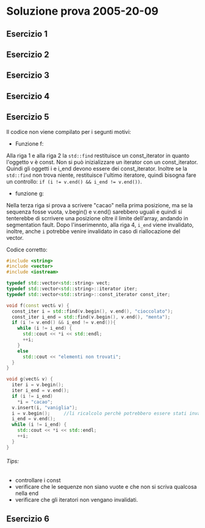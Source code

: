 # Soluzione prova 2005-20-09

## Esercizio 1

## Esercizio 2

## Esercizio 3

## Esercizio 4

## Esercizio 5

Il codice non viene compilato per i segunti motivi:
* Funzione f:

Alla riga 1 e alla riga 2 la ``std::find`` restituisce un const_iterator in quanto l'oggetto v è const. Non si può inizializzare un iterator con un const_iterator.
Quindi gli oggetti i e i_end devono essere dei const_iterator.
Inoltre se la ``std::find`` non trova niente, restituisce l'ultimo iteratore, quindi bisogna fare un controllo: ``if (i != v.end() && i_end != v.end())``.

* funzione g:

Nella terza riga si prova a scrivere "cacao" nella prima posizione, ma se la sequenza fosse vuota, v.begin() e v.end() sarebbero uguali e quindi si tenterebbe di scrrivere una posizione oltre il limite dell'array, andando in segmentation fault.
Dopo l'inserimennto, alla riga 4,  ``i_end`` viene invalidato, inoltre, anche ``i`` potrebbe venire invalidato in caso di riallocazione del vector.

Codice corretto:

```c++
#include <string>
#include <vector>
#include <iostream>

typedef std::vector<std::string> vect;
typedef std::vector<std::string>::iterator iter;
typedef std::vector<std::string>::const_iterator const_iter;

void f(const vect& v) {
  const_iter i = std::find(v.begin(), v.end(), "cioccolato");
  const_iter i_end = std::find(v.begin(), v.end(), "menta");
  if (i != v.end() && i_end != v.end()){
    while (i != i_end) {
      std::cout << *i << std::endl;
      ++i;
    }
    else
      std::cout << "elementi non trovati";
  }
}

void g(vect& v) {
  iter i = v.begin();
  iter i_end = v.end();
  if (i != i_end)
    *i = "cacao";
  v.insert(i, "vaniglia");
  i = v.begin();     //li ricalcolo perchè potrebbero essere stati invalidati
  i_end = v.end();
  while (i != i_end) {
    std::cout << *i << std::endl;
    ++i;
  }
}
```
###### Tips:
* controllare i const
* verificare che le sequenze non siano vuote e che non si scriva qualcosa nella end
* verificare che gli iteratori non vengano invalidati.


## Esercizio 6